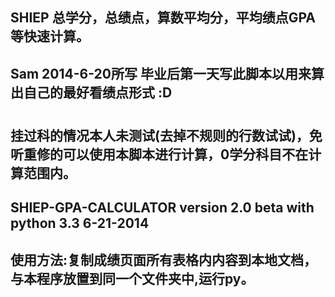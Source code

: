 ## SHIEP 总学分，总绩点，算数平均分，平均绩点GPA等快速计算。
## Sam 2014-6-20所写 毕业后第一天写此脚本以用来算出自己的最好看绩点形式 :D
#
## 挂过科的情况本人未测试(去掉不规则的行数试试)，免听重修的可以使用本脚本进行计算，0学分科目不在计算范围内。
## SHIEP-GPA-CALCULATOR version 2.0 beta with python 3.3 6-21-2014
## 使用方法:复制成绩页面所有表格内内容到本地文档，与本程序放置到同一个文件夹中,运行py。
